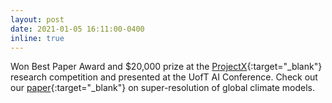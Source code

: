 ```yaml
---
layout: post
date: 2021-01-05 16:11:00-0400
inline: true
---
```


Won Best Paper Award and $20,000 prize at the [ProjectX](https://www.uoft.ai/projectx-2020){:target="\_blank"} research competition and presented at the UofT AI Conference. Check out our [paper](https://drive.google.com/file/d/1cbwTb7DNe0vRZiN9hg53W5MZdRbXJqsg/view){:target="\_blank"} on super-resolution of global climate models.